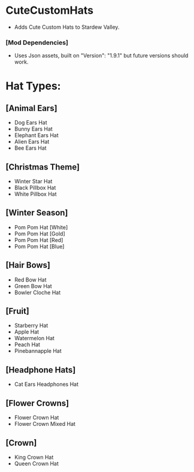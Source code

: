 # CuteCustomHats
- Adds Cute Custom Hats to Stardew Valley. 

### [Mod Dependencies] 
- Uses Json assets, built on "Version": "1.9.1" but future versions should work. 

# Hat Types: 

## [Animal Ears]
- Dog Ears Hat
- Bunny Ears Hat
- Elephant Ears Hat
- Alien Ears Hat
- Bee Ears Hat

## [Christmas Theme]
- Winter Star Hat
- Black Pillbox Hat
- White Pillbox Hat

## [Winter Season] 
- Pom Pom Hat [White]
- Pom Pom Hat [Gold]
- Pom Pom Hat [Red]
- Pom Pom Hat [Blue]

## [Hair Bows]
- Red Bow Hat
- Green Bow Hat
- Bowler Cloche Hat

## [Fruit]
- Starberry Hat
- Apple Hat
- Watermelon Hat
- Peach Hat
- Pinebannapple Hat

## [Headphone Hats]
- Cat Ears Headphones Hat

## [Flower Crowns]
- Flower Crown Hat
- Flower Crown Mixed Hat

## [Crown]
- King Crown Hat
- Queen Crown Hat
